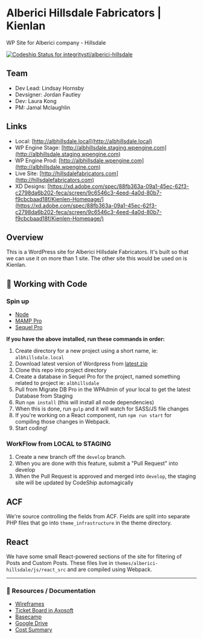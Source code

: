 # Alberici Hillsdale Fabricators | Kienlan
WP Site for Alberici company - Hillsdale

[ ![Codeship Status for integritystl/alberici-hillsdale](https://app.codeship.com/projects/685902a0-6c1c-0136-2086-5ef55451d790/status?branch=master)](https://app.codeship.com/projects/298413)

## Team
- Dev Lead: Lindsay Hornsby
- Devsigner: Jordan Fautley
- Dev: Laura Kong
- PM: Jamal Mclaughlin

## Links
- Local: [http://albhillsdale.local](http://albhillsdale.local)
- WP Engine Stage: [http://albhillsdale.staging.wpengine.com](http://albhillsdale.staging.wpengine.com)
- WP Engine Prod: [http://albhillsdale.wpengine.com](http://albhillsdale.wpengine.com)
- Live Site: [http://hillsdalefabricators.com](http://hillsdalefabricators.com)
- XD Designs: [https://xd.adobe.com/spec/88fb363a-09a1-45ec-62f3-c2798da6b202-feca/screen/9c6546c3-4eed-4a0d-80b7-f9cbcbaad18f/Kienlen-Homepage/](https://xd.adobe.com/spec/88fb363a-09a1-45ec-62f3-c2798da6b202-feca/screen/9c6546c3-4eed-4a0d-80b7-f9cbcbaad18f/Kienlen-Homepage/)

## Overview

This is a WordPress site for Alberici Hillsdale Fabricators. It's built so that we can use it on more than 1 site. The other site this would be used on is Kienlan.

## :money_with_wings: Working with Code

### Spin up

* [Node](https://nodejs.org/)
* [MAMP Pro](https://www.mamp.info/en/mamp-pro/)
* [Sequel Pro](https://sequelpro.com/)

**If you have the above installed, run these commands in order:**

1. Create directory for a new project using a short name, ie: `albhillsdale.local`
1. Download latest version of Wordpress from [latest.zip](http://wordpress.org/latest.zip)
1. Clone this repo into project directory
1. Create a database in Sequel Pro for the project, named something related to project ie: `albhillsdale`
1. Pull from Migrate DB Pro in the WPAdmin of your local to get the latest Database from Staging
1. Run `npm install` (this will install all node dependencies)
1. When this is done, run `gulp` and it will watch for SASS/JS file changes
1. If you're working on a React component, run `npm run start` for compiling those changes in Webpack.
1. Start coding!


### WorkFlow from LOCAL to STAGING
1. Create a new branch off the `develop` branch.
1. When you are done with this feature, submit a "Pull Request" into develop
1. When the Pull Request is approved and merged into `develop`, the staging site will be updated by CodeShip automagically


## ACF
We're source controlling the fields from ACF. Fields are split into separate PHP files that go into `theme_infrastructure` in the theme directory.

## React
We have some small React-powered sections of the site for filtering of Posts and Custom Posts. These files live in `themes/alberici-hillsdale/js/react_src` and are compiled using Webpack.



---
### :memo: Resources / Documentation
- [Wireframes](https://drive.google.com/open?id=1ZdQqsbJduhIipOJydXcZeBZRqI3E-m2i)
- [Ticket Board in Axosoft](https://integritystl.axosoft.com/)
- [Basecamp](https://basecamp.com/1771322/projects/15334547)
- [Google Drive](https://drive.google.com/drive/folders/167tGb1-gzrTDeE2krt5lSgczEEhsNTtJ)
- [Cost Summary](https://docs.google.com/spreadsheets/d/1OiuAjvElrhwzCJ_entVzQn-115cSZRV92oel30lpIUY/edit#gid=1352354711)
